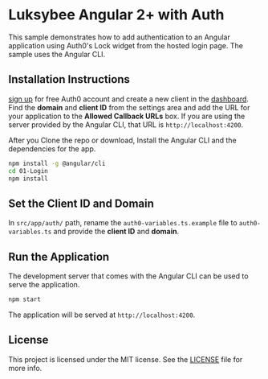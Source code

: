 # Luksybee Angular 2+ with Auth

This sample demonstrates how to add authentication to an Angular application using Auth0's Lock widget from the hosted login page. The sample uses the Angular CLI.

## Installation Instructions

[sign up](https://auth0.com) for free Auth0 account and create a new client in the [dashboard](https://manage.auth0.com). Find the **domain** and **client ID** from the settings area and add the URL for your application to the **Allowed Callback URLs** box. If you are using the server provided by the Angular CLI, that URL is `http://localhost:4200`.

After you Clone the repo or download, Install the Angular CLI and the dependencies for the app.

```bash
npm install -g @angular/cli
cd 01-Login
npm install
```

## Set the Client ID and Domain

In `src/app/auth/` path, rename the `auth0-variables.ts.example` file to `auth0-variables.ts` and provide the **client ID** and **domain**.

## Run the Application

The development server that comes with the Angular CLI can be used to serve the application.

```bash
npm start
```

The application will be served at `http://localhost:4200`.


## License

This project is licensed under the MIT license. See the [LICENSE](LICENSE.txt) file for more info.

